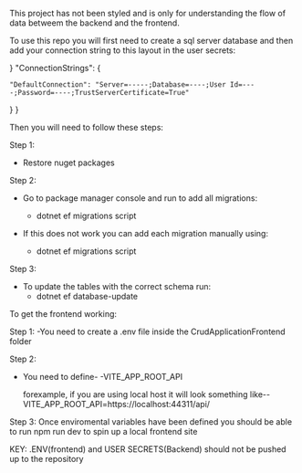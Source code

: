 This project has not been styled and is only for understanding the flow of data betweem the backend and the frontend.

To use this repo you will first need to create a sql server database and then add your connection string to this layout in the user secrets:

}
  "ConnectionStrings": {
    
    "DefaultConnection": "Server=-----;Database=----;User Id=----;Password=----;TrustServerCertificate=True"
    
  }
}

Then you will need to follow these steps:

Step 1:
- Restore nuget packages

Step 2:
- Go to package manager console and run to add all migrations:
  - dotnet ef migrations script
    
- If this does not work you can add each migration manually using:
  
  - dotnet ef migrations script <migration name>

Step 3:
- To update the tables with the correct schema run:
  - dotnet ef database-update


 To get the frontend working:
 
 Step 1: 
 -You need to create a .env file inside the CrudApplicationFrontend folder

 Step 2:
 - You need to define-
     -VITE_APP_ROOT_API

    forexample, if you are using local host it will look something like--
     VITE_APP_ROOT_API=https://localhost:44311/api/
   
Step 3:
  Once enviromental variables have been defined you should be able to run npm run dev to spin up a local frontend site

  KEY:
  .ENV(frontend) and USER SECRETS(Backend) should not be pushed up to the repository

 
